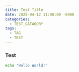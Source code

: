 ```yaml
---
title: Test Title
date: 2025-04-12 11:50:00 -0400
categories:
  - TEST_CATAGORY
tags:
  - TAG
  - TEST
---
```

### Test

```bash
echo "Hello World!"
```

